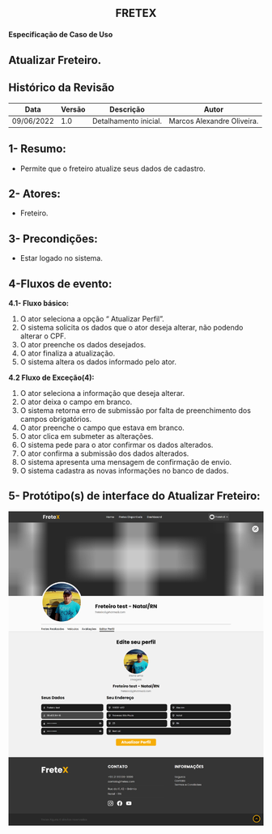 ## <p align="center"> FRETEX </p>

**Especificação de Caso de Uso** 

## Atualizar Freteiro.

## Histórico da Revisão 



|**Data** |**Versão** |**Descrição** |**Autor** |
| - | - | - | - |
|09/06/2022 |1.0 |Detalhamento inicial. |Marcos Alexandre Oliveira. |


## 1- Resumo: 

 - Permite que o freteiro atualize seus dados de cadastro.

## 2- Atores:
 - Freteiro. 

## 3- Precondições: 

 - Estar logado no sistema. 

## 4-Fluxos de evento: 
**4.1-  Fluxo básico:** 

1.  O ator seleciona a opção “ Atualizar Perfil”.
2.	O sistema solicita os dados que o ator deseja alterar, não podendo alterar o CPF.
3.	O ator preenche os dados desejados.
4. 	O ator finaliza a atualização.
5.	O sistema altera os dados informado pelo ator.

**4.2 Fluxo de Exceção(4):** 

1. 	O ator seleciona a informação que deseja alterar.
2.	O ator deixa o campo em branco.
3. 	O sistema retorna erro de submissão por falta de preenchimento dos campos obrigatórios.
4.	O ator preenche o campo que estava em branco.
5.	O ator clica em submeter as alterações.
6.	O sistema pede para o ator confirmar os dados alterados.
7.	O ator confirma a submissão dos dados alterados.
8.	O sistema apresenta uma mensagem de confirmação de envio. 
9.	O sistema cadastra as novas informações no banco de dados.


## 5- Protótipo(s) de interface do Atualizar Freteiro:

![](./interfaces/atualizarFreteiro.png)



